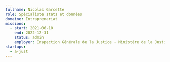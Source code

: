 ```yaml
---
fullname: Nicolas Garcette
role: Spécialiste stats et données
domaine: Intraprenariat
missions:
  - start: 2021-06-10
    end: 2022-12-31
    status: admin
    employer: Inspection Générale de la Justice - Ministère de la Justice
startups:
  - a-just
---
```


